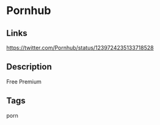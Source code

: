 # Pornhub

## Links
https://twitter.com/Pornhub/status/1239724235133718528

## Description
Free Premium 

## Tags
porn